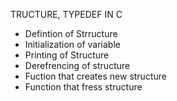 TRUCTURE, TYPEDEF IN C
- Defintion of Strructure
- Initialization of variable
- Printing of Structure
- Derefrencing of structure
- Fuction that creates new structure
- Function that fress structure
